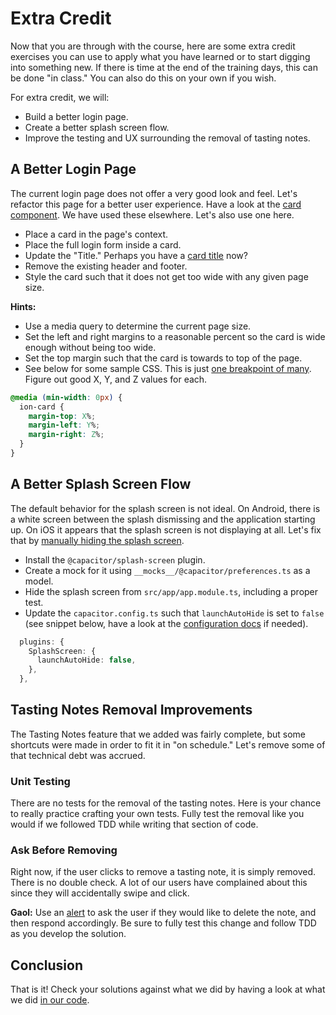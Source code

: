 # Extra Credit

Now that you are through with the course, here are some extra credit exercises you can use to apply what you have learned or to start digging into something new. If there is time at the end of the training days, this can be done "in class." You can also do this on your own if you wish.

For extra credit, we will:

- Build a better login page.
- Create a better splash screen flow.
- Improve the testing and UX surrounding the removal of tasting notes.

## A Better Login Page

The current login page does not offer a very good look and feel. Let's refactor this page for a better user experience. Have a look at the <a href="https://ionicframework.com/docs/api/card" target="_blank">card component</a>. We have used these elsewhere. Let's also use one here.

- Place a card in the page's context.
- Place the full login form inside a card.
- Update the "Title." Perhaps you have a <a href="https://ionicframework.com/docs/api/card-title" target="_blank">card title</a> now?
- Remove the existing header and footer.
- Style the card such that it does not get too wide with any given page size.

**Hints:**

- Use a media query to determine the current page size.
- Set the left and right margins to a reasonable percent so the card is wide enough without being too wide.
- Set the top margin such that the card is towards to top of the page.
- See below for some sample CSS. This is just <a href="https://ionicframework.com/docs/api/grid#default-breakpoints" target="_blank">one breakpoint of many</a>. Figure out good X, Y, and Z values for each.

```css
@media (min-width: 0px) {
  ion-card {
    margin-top: X%;
    margin-left: Y%;
    margin-right: Z%;
  }
}
```

## A Better Splash Screen Flow

The default behavior for the splash screen is not ideal. On Android, there is a white screen between the splash dismissing and the application starting up. On iOS it appears that the splash screen is not displaying at all. Let's fix that by <a href="https://capacitorjs.com/docs/apis/splash-screen#hiding-the-splash-screen" target="_blank">manually hiding the splash screen</a>.

- Install the `@capacitor/splash-screen` plugin.
- Create a mock for it using `__mocks__/@capacitor/preferences.ts` as a model.
- Hide the splash screen from `src/app/app.module.ts`, including a proper test.
- Update the `capacitor.config.ts` such that `launchAutoHide` is set to `false` (see snippet below, have a look at the <a href="https://capacitorjs.com/docs/config" target="_blank">configuration docs</a> if needed).

```typescript
  plugins: {
    SplashScreen: {
      launchAutoHide: false,
    },
  },
```

## Tasting Notes Removal Improvements

The Tasting Notes feature that we added was fairly complete, but some shortcuts were made in order to fit it in "on schedule." Let's remove some of that technical debt was accrued.

### Unit Testing

There are no tests for the removal of the tasting notes. Here is your chance to really practice crafting your own tests. Fully test the removal like you would if we followed TDD while writing that section of code.

### Ask Before Removing

Right now, if the user clicks to remove a tasting note, it is simply removed. There is no double check. A lot of our users have complained about this since they will accidentally swipe and click.

**Gaol:** Use an <a href="https://ionicframework.com/docs/api/alert" target="_blank">alert</a> to ask the user if they would like to delete the note, and then respond accordingly. Be sure to fully test this change and follow TDD as you develop the solution.

## Conclusion

That is it! Check your solutions against what we did by having a look at what we did <a href="https://github.com/ionic-enterprise/tea-taster-angular" target="_blank">in our code</a>.
